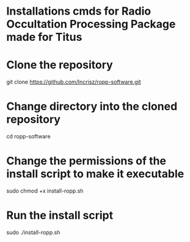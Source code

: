# Installations cmds for Radio Occultation Processing Package made for Titus


# Clone the repository 
git clone https://github.com/Incrisz/ropp-software.git

# Change directory into the cloned repository
cd ropp-software

# Change the permissions of the install script to make it executable
sudo chmod +x install-ropp.sh

# Run the install script
sudo ./install-ropp.sh

